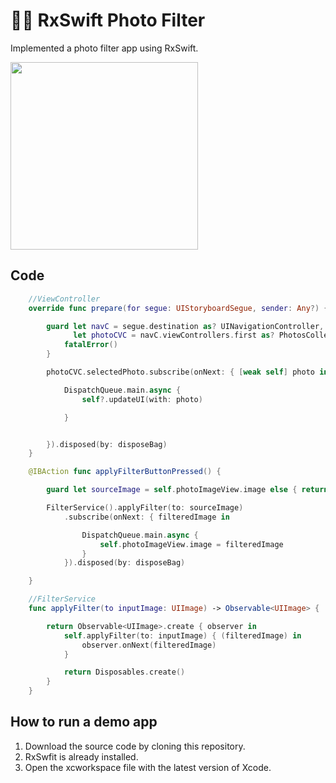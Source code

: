 # 👨‍🎨 RxSwift Photo Filter

Implemented a photo filter app using RxSwift.

<img src="https://user-images.githubusercontent.com/50784573/104888432-17012800-59b0-11eb-8a56-0cb99e5437ad.gif" width=300/>

## Code

```swift
    //ViewController
    override func prepare(for segue: UIStoryboardSegue, sender: Any?) {

        guard let navC = segue.destination as? UINavigationController,
              let photoCVC = navC.viewControllers.first as? PhotosCollectionViewController else {
            fatalError()
        }

        photoCVC.selectedPhoto.subscribe(onNext: { [weak self] photo in

            DispatchQueue.main.async {
                self?.updateUI(with: photo)

            }


        }).disposed(by: disposeBag)
    }

    @IBAction func applyFilterButtonPressed() {

        guard let sourceImage = self.photoImageView.image else { return }

        FilterService().applyFilter(to: sourceImage)
            .subscribe(onNext: { filteredImage in

                DispatchQueue.main.async {
                    self.photoImageView.image = filteredImage
                }
            }).disposed(by: disposeBag)

    }

    //FilterService
    func applyFilter(to inputImage: UIImage) -> Observable<UIImage> {

        return Observable<UIImage>.create { observer in
            self.applyFilter(to: inputImage) { (filteredImage) in
                observer.onNext(filteredImage)
            }

            return Disposables.create()
        }
    }
```

## How to run a demo app

1. Download the source code by cloning this repository.
2. RxSwfit is already installed.
3. Open the xcworkspace file with the latest version of Xcode.
